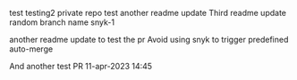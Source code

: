 test
testing2
private repo test
another readme update
Third readme update
random branch name
snyk-1

another readme update to test the pr
Avoid using snyk to trigger predefined auto-merge

And another test PR 11-apr-2023 14:45
